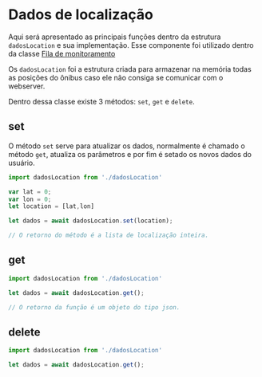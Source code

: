 # Dados de localização

Aqui será apresentado as principais funções dentro da estrutura `dadosLocation` e sua implementação. Esse componente foi utilizado dentro da classe [Fila de monitoramento](/Classes/queueMonitoring.md)

Os `dadosLocation` foi a estrutura criada para armazenar na memória todas as posições do ônibus caso ele não consiga se comunicar com o webserver.

Dentro dessa classe existe 3 métodos: `set`, `get` e `delete`. 

## set

O método `set` serve para atualizar os dados, normalmente é chamado o método `get`, atualiza os parâmetros e por fim é setado os novos dados do usuário.

```js
import dadosLocation from './dadosLocation'

var lat = 0;
var lon = 0;
let location = [lat,lon]

let dados = await dadosLocation.set(location);

// O retorno do método é a lista de localização inteira.
```

## get

```js
import dadosLocation from './dadosLocation'

let dados = await dadosLocation.get();

// O retorno da função é um objeto do tipo json.
```

## delete

 ```js
import dadosLocation from './dadosLocation'

let dados = await dadosLocation.get();
 ```